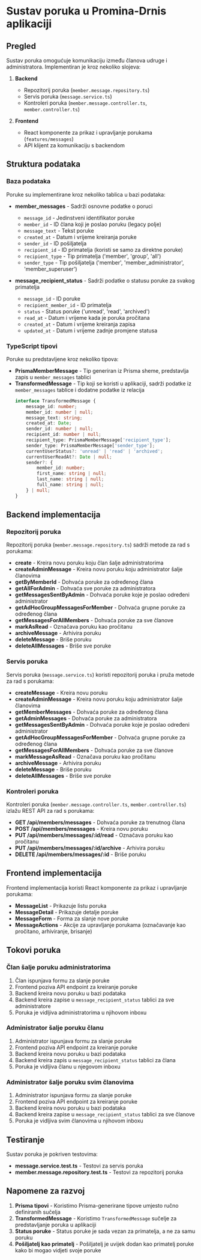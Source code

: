 # Sustav poruka u Promina-Drnis aplikaciji

## Pregled

Sustav poruka omogućuje komunikaciju između članova udruge i administratora. Implementiran je kroz nekoliko slojeva:

1. **Backend**
   - Repozitorij poruka (`member.message.repository.ts`)
   - Servis poruka (`message.service.ts`)
   - Kontroleri poruka (`member.message.controller.ts`, `member.controller.ts`)

2. **Frontend**
   - React komponente za prikaz i upravljanje porukama (`features/messages`)
   - API klijent za komunikaciju s backendom

## Struktura podataka

### Baza podataka

Poruke su implementirane kroz nekoliko tablica u bazi podataka:

- **member_messages** - Sadrži osnovne podatke o poruci
  - `message_id` - Jedinstveni identifikator poruke
  - `member_id` - ID člana koji je poslao poruku (legacy polje)
  - `message_text` - Tekst poruke
  - `created_at` - Datum i vrijeme kreiranja poruke
  - `sender_id` - ID pošiljatelja
  - `recipient_id` - ID primatelja (koristi se samo za direktne poruke)
  - `recipient_type` - Tip primatelja ('member', 'group', 'all')
  - `sender_type` - Tip pošiljatelja ('member', 'member_administrator', 'member_superuser')

- **message_recipient_status** - Sadrži podatke o statusu poruke za svakog primatelja
  - `message_id` - ID poruke
  - `recipient_member_id` - ID primatelja
  - `status` - Status poruke ('unread', 'read', 'archived')
  - `read_at` - Datum i vrijeme kada je poruka pročitana
  - `created_at` - Datum i vrijeme kreiranja zapisa
  - `updated_at` - Datum i vrijeme zadnje promjene statusa

### TypeScript tipovi

Poruke su predstavljene kroz nekoliko tipova:

- **PrismaMemberMessage** - Tip generiran iz Prisma sheme, predstavlja zapis u `member_messages` tablici
- **TransformedMessage** - Tip koji se koristi u aplikaciji, sadrži podatke iz `member_messages` tablice i dodatne podatke iz relacija
  ```typescript
  interface TransformedMessage {
      message_id: number;
      member_id: number | null;
      message_text: string;
      created_at: Date;
      sender_id: number | null;
      recipient_id: number | null;
      recipient_type: PrismaMemberMessage['recipient_type'];
      sender_type: PrismaMemberMessage['sender_type'];
      currentUserStatus?: 'unread' | 'read' | 'archived';
      currentUserReadAt?: Date | null;
      sender?: {
          member_id: number;
          first_name: string | null;
          last_name: string | null;
          full_name: string | null;
      } | null;
  }
  ```

## Backend implementacija

### Repozitorij poruka

Repozitorij poruka (`member.message.repository.ts`) sadrži metode za rad s porukama:

- **create** - Kreira novu poruku koju član šalje administratorima
- **createAdminMessage** - Kreira novu poruku koju administrator šalje članovima
- **getByMemberId** - Dohvaća poruke za određenog člana
- **getAllForAdmin** - Dohvaća sve poruke za administratora
- **getMessagesSentByAdmin** - Dohvaća poruke koje je poslao određeni administrator
- **getAdHocGroupMessagesForMember** - Dohvaća grupne poruke za određenog člana
- **getMessagesForAllMembers** - Dohvaća poruke za sve članove
- **markAsRead** - Označava poruku kao pročitanu
- **archiveMessage** - Arhivira poruku
- **deleteMessage** - Briše poruku
- **deleteAllMessages** - Briše sve poruke

### Servis poruka

Servis poruka (`message.service.ts`) koristi repozitorij poruka i pruža metode za rad s porukama:

- **createMessage** - Kreira novu poruku
- **createAdminMessage** - Kreira novu poruku koju administrator šalje članovima
- **getMemberMessages** - Dohvaća poruke za određenog člana
- **getAdminMessages** - Dohvaća poruke za administratora
- **getMessagesSentByAdmin** - Dohvaća poruke koje je poslao određeni administrator
- **getAdHocGroupMessagesForMember** - Dohvaća grupne poruke za određenog člana
- **getMessagesForAllMembers** - Dohvaća poruke za sve članove
- **markMessageAsRead** - Označava poruku kao pročitanu
- **archiveMessage** - Arhivira poruku
- **deleteMessage** - Briše poruku
- **deleteAllMessages** - Briše sve poruke

### Kontroleri poruka

Kontroleri poruka (`member.message.controller.ts`, `member.controller.ts`) izlažu REST API za rad s porukama:

- **GET /api/members/messages** - Dohvaća poruke za trenutnog člana
- **POST /api/members/messages** - Kreira novu poruku
- **PUT /api/members/messages/:id/read** - Označava poruku kao pročitanu
- **PUT /api/members/messages/:id/archive** - Arhivira poruku
- **DELETE /api/members/messages/:id** - Briše poruku

## Frontend implementacija

Frontend implementacija koristi React komponente za prikaz i upravljanje porukama:

- **MessageList** - Prikazuje listu poruka
- **MessageDetail** - Prikazuje detalje poruke
- **MessageForm** - Forma za slanje nove poruke
- **MessageActions** - Akcije za upravljanje porukama (označavanje kao pročitano, arhiviranje, brisanje)

## Tokovi poruka

### Član šalje poruku administratorima

1. Član ispunjava formu za slanje poruke
2. Frontend poziva API endpoint za kreiranje poruke
3. Backend kreira novu poruku u bazi podataka
4. Backend kreira zapise u `message_recipient_status` tablici za sve administratore
5. Poruka je vidljiva administratorima u njihovom inboxu

### Administrator šalje poruku članu

1. Administrator ispunjava formu za slanje poruke
2. Frontend poziva API endpoint za kreiranje poruke
3. Backend kreira novu poruku u bazi podataka
4. Backend kreira zapis u `message_recipient_status` tablici za člana
5. Poruka je vidljiva članu u njegovom inboxu

### Administrator šalje poruku svim članovima

1. Administrator ispunjava formu za slanje poruke
2. Frontend poziva API endpoint za kreiranje poruke
3. Backend kreira novu poruku u bazi podataka
4. Backend kreira zapise u `message_recipient_status` tablici za sve članove
5. Poruka je vidljiva svim članovima u njihovom inboxu

## Testiranje

Sustav poruka je pokriven testovima:

- **message.service.test.ts** - Testovi za servis poruka
- **member.message.repository.test.ts** - Testovi za repozitorij poruka

## Napomene za razvoj

1. **Prisma tipovi** - Koristimo Prisma-generirane tipove umjesto ručno definiranih sučelja
2. **TransformedMessage** - Koristimo `TransformedMessage` sučelje za predstavljanje poruka u aplikaciji
3. **Status poruke** - Status poruke je sada vezan za primatelja, a ne za samu poruku
4. **Pošiljatelj kao primatelj** - Pošiljatelj je uvijek dodan kao primatelj poruke kako bi mogao vidjeti svoje poruke
